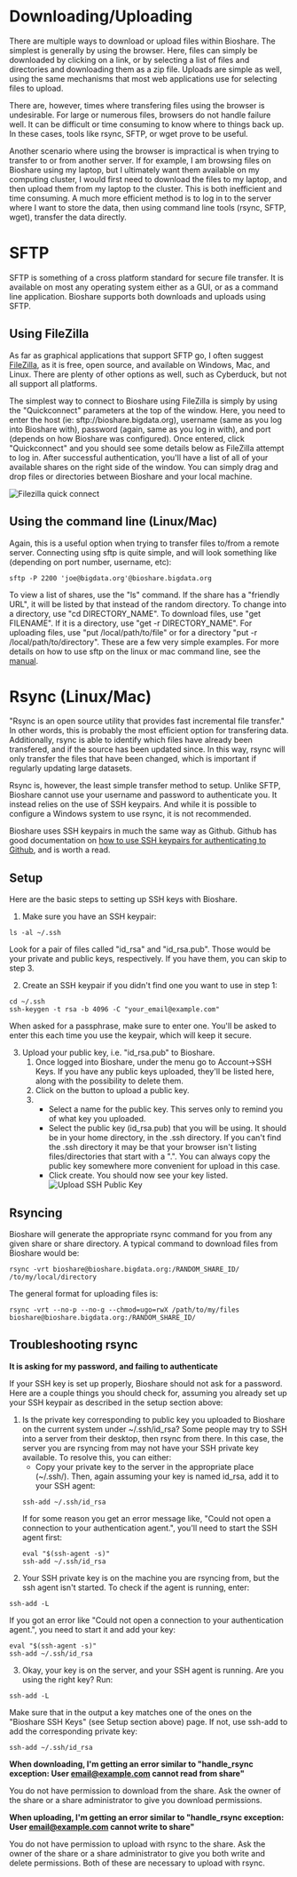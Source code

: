 Downloading/Uploading
=====================

There are multiple ways to download or upload files within Bioshare.  The simplest is generally by using the browser.  Here, files can simply be downloaded by clicking on a link, or by selecting a list of files and directories and downloading them as a zip file.  Uploads are simple as well, using the same mechanisms that most web applications use for selecting files to upload.

There are, however, times where transfering files using the browser is undesirable.  For large or numerous files, browsers do not handle failure well.  It can be difficult or time consuming to know where to things back up.  In these cases, tools like rsync, SFTP, or wget prove to be useful.

Another scenario where using the browser is impractical is when trying to transfer to or from another server.  If for example, I am browsing files on Bioshare using my laptop, but I ultimately want them available on my computing cluster, I would first need to download the files to my laptop, and then upload them from my laptop to the cluster.  This is both inefficient and time consuming.  A much more efficient method is to log in to the server where I want to store the data, then using command line tools (rsync, SFTP, wget), transfer the data directly.

SFTP
====

SFTP is something of a cross platform standard for secure file transfer.  It is available on most any operating system either as a GUI, or as a command line application.  Bioshare supports both downloads and uploads using SFTP.

Using FileZilla
---------------
As far as graphical applications that support SFTP go, I often suggest [FileZilla](https://filezilla-project.org), as it is free, open source, and available on Windows, Mac, and Linux.  There are plenty of other options as well, such as Cyberduck, but not all support all platforms.

The simplest way to connect to Bioshare using FileZilla is simply by using the "Quickconnect" parameters at the top of the window.  Here, you need to enter the host (ie: sftp://bioshare.bigdata.org), username (same as you log into Bioshare with), password (again, same as you log in with), and port (depends on how Bioshare was configured).  Once entered, click "Quickconnect" and you should see some details below as FileZilla attempt to log in.  After successful authentication, you'll have a list of all of your available shares on the right side of the window.  You can simply drag and drop files or directories between Bioshare and your local machine.

![Filezilla quick connect](images/screenshots/filezilla_quickconnect.png)

Using the command line (Linux/Mac)
----------------------------------
Again, this is a useful option when trying to transfer files to/from a remote server.  Connecting using sftp is quite simple, and will look something like (depending on port number, username, etc):
```Shell
sftp -P 2200 'joe@bigdata.org'@bioshare.bigdata.org
```
To view a list of shares, use the "ls" command.  If the share has a "friendly URL", it will be listed by that instead of the random directory.  To change into a directory, use "cd DIRECTORY_NAME".  To download files, use "get FILENAME".  If it is a directory, use "get -r DIRECTORY_NAME".  For uploading files, use "put /local/path/to/file" or for a directory "put -r /local/path/to/directory".  These are a few very simple examples.  For more details on how to use sftp on the linux or mac command line, see the [manual](https://man.openbsd.org/sftp).

Rsync (Linux/Mac)
=================
"Rsync is an open source utility that provides fast incremental file transfer."  In other words, this is probably the most efficient option for transfering data.  Additionally, rsync is able to identify which files have already been transfered, and if the source has been updated since.  In this way, rsync will only transfer the files that have been changed, which is important if regularly updating large datasets.  

Rsync is, however, the least simple transfer method to setup.  Unlike SFTP, Bioshare cannot use your username and password to authenticate you.  It instead relies on the use of SSH keypairs.  And while it is possible to configure a Windows system to use rsync, it is not recommended.

Bioshare uses SSH keypairs in much the same way as Github.  Github has good documentation on [how to use SSH keypairs for authenticating to Github](https://help.github.com/articles/connecting-to-github-with-ssh/), and is worth a read.

Setup
-----
Here are the basic steps to setting up SSH keys with Bioshare.

1.  Make sure you have an SSH keypair:
```Shell
ls -al ~/.ssh
```
Look for a pair of files called "id_rsa" and "id_rsa.pub".  Those would be your private and public keys, respectively.  If you have them, you can skip to step 3.

2.  Create an SSH keypair if you didn't find one you want to use in step 1:
```Shell
cd ~/.ssh
ssh-keygen -t rsa -b 4096 -C "your_email@example.com"
```
When asked for a passphrase, make sure to enter one.  You'll be asked to enter this each time you use the keypair, which will keep it secure.

3.  Upload your public key, i.e. "id_rsa.pub" to Bioshare.  
    1.  Once logged into Bioshare, under the menu go to Account->SSH Keys.  If you have any public keys uploaded, they'll be listed here, along with the possibility to delete them.  
    2.  Click on the button to upload a public key.
    3.  
        *  Select a name for the public key.  This serves only to remind you of what key you uploaded.
        *  Select the public key (id_rsa.pub) that you will be using.  It should be in your home directory, in the .ssh directory.  If you can't find the .ssh directory it may be that your browser isn't listing files/directories that start with a ".".  You can always copy the public key somewhere more convenient for upload in this case.
        *  Click create.  You should now see your key listed.
        ![Upload SSH Public Key](images/screenshots/add_ssh_key.png)

Rsyncing
--------
Bioshare will generate the appropriate rsync command for you from any given share or share directory.  A typical command to download files from Bioshare would be:
```Shell
rsync -vrt bioshare@bioshare.bigdata.org:/RANDOM_SHARE_ID/ /to/my/local/directory
```
The general format for uploading files is:
```Shell
rsync -vrt --no-p --no-g --chmod=ugo=rwX /path/to/my/files bioshare@bioshare.bigdata.org:/RANDOM_SHARE_ID/
```
Troubleshooting rsync
---------------------
**It is asking for my password, and failing to authenticate**

If your SSH key is set up properly, Bioshare should not ask for a password.  Here are a couple things you should check for, assuming you already set up your SSH keypair as described in the setup section above:
1.  Is the private key corresponding to public key you uploaded to Bioshare on the current system under ~/.ssh/id_rsa?  Some people may try to SSH into a server from their desktop, then rsync from there.  In this case, the server you are rsyncing from may not have your SSH private key available. To resolve this, you can either:
    *  Copy your private key to the server in the appropriate place (~/.ssh/).  Then, again assuming your key is named id_rsa, add it to your SSH agent:
    ```Shell
    ssh-add ~/.ssh/id_rsa
    ```
    If for some reason you get an error message like, "Could not open a connection to your authentication agent.", you'll need to start the SSH agent first:
    ```Shell
    eval "$(ssh-agent -s)"
    ssh-add ~/.ssh/id_rsa
    ```
2.  Your SSH private key is on the machine you are rsyncing from, but the ssh agent isn't started.
To check if the agent is running, enter:
```Shell
ssh-add -L
```
If you got an error like "Could not open a connection to your authentication agent.", you need to start it and add your key:
```Shell
eval "$(ssh-agent -s)"
ssh-add ~/.ssh/id_rsa
```
3.  Okay, your key is on the server, and your SSH agent is running.  Are you using the right key?  Run:
```Shell
ssh-add -L
```
Make sure that in the output a key matches one of the ones on the "Bioshare SSH Keys" (see Setup section above) page.  If not, use ssh-add to add the corresponding private key:
```Shell
ssh-add ~/.ssh/id_rsa
```

**When downloading, I'm getting an error similar to "handle_rsync exception: User email@example.com cannot read from share"**

You do not have permission to download from the share.  Ask the owner of the share or a share administrator to give you download permissions.

**When uploading, I'm getting an error similar to "handle_rsync exception: User email@example.com cannot write to share"**

You do not have permission to upload with rsync to the share.  Ask the owner of the share or a share administrator to give you both write and delete permissions.  Both of these are necessary to upload with rsync.
